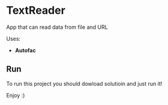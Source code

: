 # TextReader
App that can read data from file and URL

Uses:

 * __Autofac__

## Run
To run this project you should dowload solutioin and just run it!

Enjoy :)

